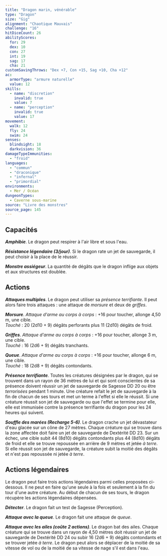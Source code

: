 ```yaml
---
title: "Dragon marin, vénérable"
type: "Dragon"
size: "Gig"
alignment: "Chaotique Mauvais"
challenge: "16"
hitDiceCount: 26
abilityScores:
  for: 29
  dex: 10
  con: 27
  int: 19
  sag: 17
  cha: 21
customSavingThrows: "Dex +7, Con +15, Sag +10, Cha +12"
ac:
  armorType: "armure naturelle"
  value: 12
skills:
  - name: "discretion"
    invalid: true
    value: 7
  - name: "perception"
    invalid: true
    value: 17
movement:
  walk: 12
  fly: 24
  swim: 24
senses:
  blindsight: 18
  darkvision: 36
damageTypeImmunities:
  - "froid"
languages:
  - "commun"
  - "draconique"
  - "infernal"
  - "primordial"
environments:
  - Mer / Océan
dungeonTypes:
  - Caverne sous-marine
source: "Livre des monstres"
source_page: 145
---
```

## Capacités
_**Amphibie**_. Le dragon peut respirer à l'air libre et sous l'eau.

_**Résistance légendaire (3/jour)**_. Si le dragon rate un jet de sauvegarde, il peut choisir à la place de le réussir.

_**Monstre assiégeur**_. La quantité de dégâts que le dragon inflige aux objets et aux structures est doublée.

## Actions
_**Attaques multiples**_. Le dragon peut utiliser sa _présence terrifiante_. Il peut alors faire trois attaques : une attaque de _morsure_ et deux de _griffes_.

_**Morsure**_. _Attaque d'arme au corps à corps_ : +16 pour toucher, allonge 4,50 m, une cible.  
_Touché_ : 20 (2d10 + 9) dégâts perforants plus 11 (2d10) dégâts de froid.

_**Griffes**_. _Attaque d'arme au corps à corps_ : +16 pour toucher, allonge 3 m, une cible.  
_Touché_ : 16 (2d6 + 9) dégâts tranchants.

_**Queue**_. _Attaque d'arme au corps à corps_ : +16 pour toucher, allonge 6 m, une cible.  
_Touché_ : 18 (2d8 + 9) dégâts contondants.

_**Présence terrifiante**_. Toutes les créatures désignées par le dragon, qui se trouvent dans un rayon de 36 mètres de lui et qui sont conscientes de sa présence doivent réussir un jet de sauvegarde de Sagesse DD 20 ou être _terrorisées_ pendant 1 minute. Une créature refait le jet de sauvegarde à la fin de chacun de ses tours et met un terme à l'effet si elle le réussit. Si une créature réussit son jet de sauvegarde ou que l'effet se termine pour elle, elle est immunisée contre la présence terrifiante du dragon pour les 24 heures qui suivent.

_**Souffle des marées (Recharge 5-6)**_. Le dragon crache un jet dévastateur d'eau glacée sur un cône de 27 mètres. Chaque créature qui se trouve dans la zone affectée doit faire un jet de sauvegarde de Dextérité DD 23. Sur un échec, une cible subit 44 (8d10) dégâts contondants plus 44 (8d10) dégâts de froid et elle se trouve repoussée en arrière de 9 mètres et jetée _à terre_. Si elle réussit son jet de sauvegarde, la créature subit la moitié des dégâts et n'est pas repoussée ni jetée _à terre_.

## Actions légendaires
Le dragon peut faire trois actions légendaires parmi celles proposées ci-dessous. Il ne peut en faire qu'une seule à la fois et seulement à la fin du tour d'une autre créature. Au début de chacun de ses tours, le dragon récupère les actions légendaires dépensées.

_**Détecter**_. Le dragon fait un test de Sagesse (Perception).

_**Attaque avec la queue**_. Le dragon fait une attaque de _queue_.

_**Attaque avec les ailes (coûte 2 actions)**_. Le dragon bat des ailes. Chaque créature qui se trouve dans un rayon de 4,50 mètres doit réussir un jet de sauvegarde de Dextérité DD 24 ou subir 16 (2d6 + 9) dégâts contondants et se trouver jetée _à terre_. Le dragon peut alors se déplacer de la moitié de sa vitesse de vol ou de la moitié de sa vitesse de nage s'il est dans l'eau.
